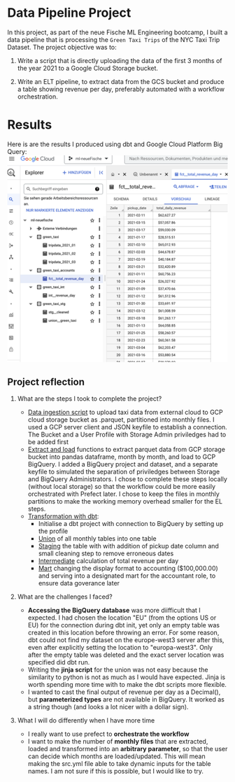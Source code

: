 # Data Pipeline Project

In this project, as part of the neue Fische ML Engineering bootcamp, I built a data pipeline that is processing the `Green Taxi Trips` of the NYC Taxi Trip Dataset. The project objective was to:

1. Write a script that is directly uploading the data of the first 3 months of the year 2021 to a Google Cloud Storage bucket.

2. Write an ELT pipeline, to extract data from the GCS bucket and produce a table showing revenue per day, preferably automated with a workflow orchestration. 

# Results 
Here is are the results I produced using dbt and Google Cloud Platform Big Query:
![](./images/results_BG.png)



## Project reflection
1. What are the steps I took to complete the project?
    * [Data ingestion script](src/data_ingestion.py) to upload taxi data from external cloud to GCP cloud storage bucket as .parquet, partitioned into monthly files. I used a GCP server client and JSON keyfile to establish a connection. The Bucket and a User Profile with Storage Admin priviledges had to be added first
    * [Extract and load](src/extract_load.py) functions to extract parquet data from GCP storage bucket into pandas dataframe, month by month, and load to GCP BigQuery. I added a BigQuery project and dataset, and a separate keyfile to simulated the separation of priviledges between Storage and BigQuery Administrators. I chose to complete these steps locally (without local storage) so that the workflow could be more easily orchestrated with Prefect later. I chose to keep the files in monthly partitions to make the working memory overhead smaller for the EL steps.
    * [Transformation with dbt](./transform_bq/):
        * Initialise a dbt project with connection to  BigQuery by setting up the profile
        * [Union](./transform_bq/models/staging/union/union__green_taxi.sql) of all monthly tables into one table
        * [Staging](./transform_bq/models/staging/stg__cleaned.sql) the table with with addition of pickup date column and small cleaning step to remove erroneous dates 
        * [Intermediate](./transform_bq/models/intermediate/int__revenue_day.sql) calculation of total revenue per day
        * [Mart](./transform_bq/models/mart/accounts/fct__total_revenue_day.sql) changing the display format to accounting ($100,000.00) and serving into a designated mart for the accountant role, to ensure data goverance later

2. What are the challenges I faced?
    * **Accessing the BigQuery database** was more diifficult that I expected. I had chosen the location "EU" (from the options US or EU) for the connection during dbt init, yet only an empty table was created in this location before throwing an error. For some reason, dbt could not find my dataset on the europe-west3 server after this, even after explicitly setting the location to "europa-west3". Only after the empty table was deleted and the exact server location was specified did dbt run.
    * Writing the **jinja script** for the union was not easy because the similarity to python is not as much as I would have expected. Jinja is worth spending more time with to make the dbt scripts more flexible.
    * I wanted to cast the final output of revenue per day as a Decimal(), but **parameterized types** are not available in BigQuery. It worked as a string though (and looks a lot nicer with a dollar sign).

3. What I will do differently when I have more time
    * I really want to use prefect to **orchestrate the workflow**
    * I want to make the number of **monthly files** that are extracted, loaded and transformed into an **arbitrary parameter**, so that the user can decide which months are loaded/updated. This will mean making the src.yml file able to take dynamic inputs for the table names. I am not sure if this is possible, but I would like to try.